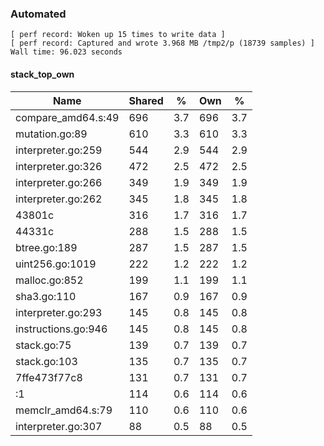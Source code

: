 ### Automated

```
[ perf record: Woken up 15 times to write data ]
[ perf record: Captured and wrote 3.968 MB /tmp2/p (18739 samples) ]
Wall time: 96.023 seconds
```

#### stack_top_own

Name                                                | Shared |   %   | Own |   %
----------------------------------------------------|--------|-------|-----|------
compare_amd64.s:49                                  |    696 |   3.7 | 696 |   3.7
mutation.go:89                                      |    610 |   3.3 | 610 |   3.3
interpreter.go:259                                  |    544 |   2.9 | 544 |   2.9
interpreter.go:326                                  |    472 |   2.5 | 472 |   2.5
interpreter.go:266                                  |    349 |   1.9 | 349 |   1.9
interpreter.go:262                                  |    345 |   1.8 | 345 |   1.8
43801c                                              |    316 |   1.7 | 316 |   1.7
44331c                                              |    288 |   1.5 | 288 |   1.5
btree.go:189                                        |    287 |   1.5 | 287 |   1.5
uint256.go:1019                                     |    222 |   1.2 | 222 |   1.2
malloc.go:852                                       |    199 |   1.1 | 199 |   1.1
sha3.go:110                                         |    167 |   0.9 | 167 |   0.9
interpreter.go:293                                  |    145 |   0.8 | 145 |   0.8
instructions.go:946                                 |    145 |   0.8 | 145 |   0.8
stack.go:75                                         |    139 |   0.7 | 139 |   0.7
stack.go:103                                        |    135 |   0.7 | 135 |   0.7
7ffe473f77c8                                        |    131 |   0.7 | 131 |   0.7
<autogenerated>:1                                   |    114 |   0.6 | 114 |   0.6
memclr_amd64.s:79                                   |    110 |   0.6 | 110 |   0.6
interpreter.go:307                                  |     88 |   0.5 |  88 |   0.5
